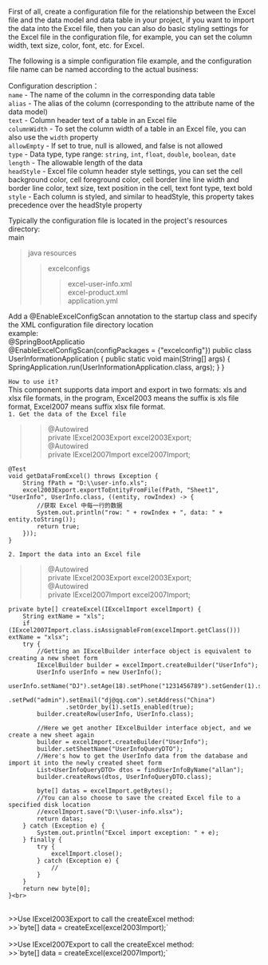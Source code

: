 First of all, create a configuration file for the relationship between the Excel file and the data model and data table in your project, if you want to import the data into the Excel file, then you can also do basic styling settings for the Excel file in the configuration file, for example, you can set the column width, text size, color, font, etc. for Excel.

The following is a simple configuration file example, and the configuration file name can be named according to the actual business:
<?xml version="1.0" encoding="UTF-8" standalone="no"?>
<FieldMappings table="UserInfo"
               title="User information"
               headStyle="text-align:center;text-valign:center;background-color:green;color:white;border-width:1px;border-color:yellow;">
    <column alias="id" allowEmpty="true" columnWidth="500" length="36" name="id" text="id" type="string" index="1" style="" />
    <column alias="order_by" allowEmpty="false" columnWidth="100" name="order_by" text="Serial" type="int" index="2" style="" />
    <column alias="uid" allowEmpty="false" columnWidth="100" length="50" name="uid" text="Account" type="string" index="3" style=""/>
    <column alias="pwd" allowEmpty="false" columnWidth="100" length="50" name="pwd" text="Password" type="string" index="4" style=""/>
    <column alias="user_type" allowEmpty="true" columnWidth="120" length="0" name="user_type" text="UserType" index="5" style=""/>
    <column alias="name" allowEmpty="false" columnWidth="100" length="5" name="name" text="Name" type="string" index="6" style=""/>
    <column alias="gender" allowEmpty="false" columnWidth="80" length="1" name="gender" text="Gender" type="int" index="7" style=""/>
    <column alias="age" allowEmpty="true" columnWidth="80" name="age" text="Age" type="int" index="8" style=""/>
    <column alias="phone" allowEmpty="false" columnWidth="180" length="20" name="phone" text="Phone" type="string" index="9" style=""/>
    <!--If the column has children, it means that the parent column needs to be displayed across columns-->
    <column alias="course" name="course" text="Course" index="10">
        <column alias="chemistry" allowEmpty="true" columnWidth="120" length="0" name="chinese" text="Chemistry" type="float" index="2" style=""/>
        <column alias="physics" allowEmpty="true" columnWidth="120" length="0" name="physics" text="Physics" type="float" index="1" style=""/>
    </column>
    <column alias="email" allowEmpty="true" columnWidth="200" length="200" name="email" text="Email" type="string" index="11" style=""/>
    <column alias="address" allowEmpty="true" width="300" length="100" name="address" text="Address" type="string" index="12" style=""/>
    <column alias="is_enabled" allowEmpty="false" columnWidth="100" name="is_enabled" text="Enable" type="boolean" index="13" style="" />
    <column alias="create_time" allowEmpty="true" columnWidth="280" name="create_time" text="CreateDate" type="date" index="14" style="" />
</FieldMappings>

Configuration description：<br>
`name` - The name of the column in the corresponding data table<br>
`alias` - The alias of the column (corresponding to the attribute name of the data model)<br>
`text` - Column header text of a table in an Excel file<br>
`columnWidth` - To set the column width of a table in an Excel file, you can also use the `width` property<br>
`allowEmpty` - If set to true, null is allowed, and false is not allowed<br>
`type` - Data type, type range: `string`, `int`, `float`, `double`, `boolean`, `date`<br>
`length` - The allowable length of the data<br>
`headStyle` - Excel file column header style settings, you can set the cell background color, cell foreground color, cell border line line width and border line color, text size, text position in the cell, text font type, text bold<br>
`style` - Each column is styled, and similar to headStyle, this property takes precedence over the headStyle property<br>

Typically the configuration file is located in the project's resources directory:<br>
main<br>
>java
>resources
>>excelconfigs<br>
>>>excel-user-info.xml<br>
>>>excel-product.xml<br>
>>application.yml<br>

Add a @EnableExcelConfigScan annotation to the startup class and specify the XML configuration file directory location<br>
example:<br>
@SpringBootApplicatio<br>
@EnableExcelConfigScan(configPackages = {"excelconfig"})
public class UserInformationApplication {
    public static void main(String[] args) {
        SpringApplication.run(UserInformationApplication.class, args);
    }
}

`How to use it?`<br>
This component supports data import and export in two formats: xls and xlsx file formats, in the program, Excel2003 means the suffix is xls file format, Excel2007 means suffix xlsx file format.<br>
`1. Get the data of the Excel file`<br>
>>@Autowired<br>
>>private IExcel2003Export excel2003Export;<br>
>>@Autowired<br>
>>private IExcel2007Import excel2007Import;<br>

    @Test
    void getDataFromExcel() throws Exception {        
        String fPath = "D:\\user-info.xls";
        excel2003Export.exportToEntityFromFile(fPath, "Sheet1", "UserInfo", UserInfo.class, ((entity, rowIndex) -> {
            //获取 Excel 中每一行的数据
            System.out.println("row: " + rowIndex + ", data: " + entity.toString());
            return true;
        }));
    }
   
`2. Import the data into an Excel file`<br>
>>@Autowired<br>
>>private IExcel2003Export excel2003Export;<br>
>>@Autowired<br>
>>private IExcel2007Import excel2007Import;<br>
   
    private byte[] createExcel(IExcelImport excelImport) {
        String extName = "xls";
        if (IExcel2007Import.class.isAssignableFrom(excelImport.getClass())) extName = "xlsx";   
        try {
            //Getting an IExcelBuilder interface object is equivalent to creating a new sheet form
            IExcelBuilder builder = excelImport.createBuilder("UserInfo");
            UserInfo userInfo = new UserInfo();
            userInfo.setName("DJ").setAge(18).setPhone("1231456789").setGender(1).setUid("admin")
                    .setPwd("admin").setEmail("dj@qq.com").setAddress("China")
                    .setOrder_by(1).setIs_enabled(true);
            builder.createRow(userInfo, UserInfo.class);

            //Here we get another IExcelBuilder interface object, and we create a new sheet again
            builder = excelImport.createBuilder("UserInfo");
            builder.setSheetName("UserInfoQueryDTO");
            //Here's how to get the UserInfo data from the database and import it into the newly created sheet form
            List<UserInfoQueryDTO> dtos = findUserInfoByName("allan");
            builder.createRows(dtos, UserInfoQueryDTO.class);

            byte[] datas = excelImport.getBytes();
            //You can also choose to save the created Excel file to a specified disk location
            //excelImport.save("D:\\user-info.xlsx");
            return datas;
        } catch (Exception e) {
            System.out.println("Excel import exception: " + e);
        } finally {
            try {
                excelImport.close();
            } catch (Exception e) {
                //
            }
        }
        return new byte[0];
    }<br>
<br>
>>Use IExcel2003Export to call the createExcel method:<br>
>>`byte[] data = createExcel(excel2003Import);`<br>
<br>
>>Use IExcel2007Export to call the createExcel method:<br>
>>`byte[] data = createExcel(excel2007Import);`


